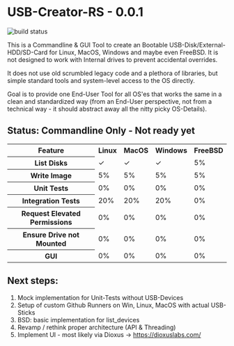 # USB-Creator-RS - 0.0.1

![build status](https://github.com/thiscantbeserious/usb-creator-rs/actions/workflows/rust.yml/badge.svg)

This is a Commandline & GUI Tool to create an Bootable USB-Disk/External-HDD/SD-Card for Linux, MacOS, Windows and maybe even FreeBSD. It is not designed to work with Internal drives to prevent accidental overrides.

It does not use old scrumbled legacy code and a plethora of libraries, but simple standard tools and system-level access to the OS directly. 

Goal is to provide one End-User Tool for all OS'es that works the same in a clean and standardized way (from an End-User perspective, not from a technical way - it should abstract away all the nitty picky OS-Details).

## Status: Commandline Only - Not ready yet 

<table>
  <th>Feature</th><th>Linux</th><th>MacOS</th><th>Windows</th><th>FreeBSD</th>
  <tr>
    <th>List Disks</th>
    <td>&check;</td>
    <td>&check;</td>
    <td>&check;</td>
    <td>5%</td>
  </tr>
  <tr>
    <th>Write Image</th>
    <td>5%</td>
    <td>5%</td>
    <td>5%</td>
    <td>5%</td>
  </tr>  
  <tr>
    <th>Unit Tests</th>
    <td>0%</td>
    <td>0%</td>
    <td>0%</td>
    <td>0%</td>
  </tr>
  <tr>
    <th>Integration Tests</th>
    <td>20%</td>
    <td>20%</td>
    <td>20%</td>
    <td>0%</td>
  </tr>     
  <tr>
    <th>Request Elevated Permissions</th>
    <td>0%</td>
    <td>0%</td>
    <td>0%</td>
    <td>0%</td>
  </tr>
  <tr>
    <th>Ensure Drive not Mounted</th>
    <td>0%</td>
    <td>0%</td>
    <td>0%</td>
    <td>0%</td>
  </tr>
  <tr>
    <th>GUI</th>
    <td>0%</td>
    <td>0%</td>
    <td>0%</td>
    <td>0%</td>
  </tr>  
</table>

## Next steps: 
1. Mock implementation for Unit-Tests without USB-Devices
2. Setup of custom Github Runners on Win, Linux, MacOS with actual USB-Sticks 
3. BSD: basic implementation for list_devices
4. Revamp / rethink proper architecture (API & Threading)
5. Implement UI - most likely via Dioxus -> https://dioxuslabs.com/


